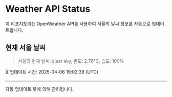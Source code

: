 
# Weather API Status

이 리포지토리는 OpenWeather API를 사용하여 서울의 날씨 정보를 자동으로 업데이트합니다.

## 현재 서울 날씨
> 서울의 현재 날씨: clear sky, 온도: 2.76°C, 습도: 100%

⏳ 업데이트 시간: 2025-04-06 19:02:39 (UTC)

---
자동 업데이트 봇에 의해 관리됩니다.
